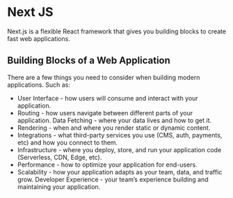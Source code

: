 # Next JS
Next.js is a flexible React framework that gives you building blocks to create fast web applications.

## Building Blocks of a Web Application

There are a few things you need to consider when building modern applications. Such as:

* User Interface - how users will consume and interact with your application.
* Routing - how users navigate between different parts of your application.
Data Fetching - where your data lives and how to get it.
* Rendering - when and where you render static or dynamic content.
* Integrations - what third-party services you use (CMS, auth, payments, etc) and how you connect to them.
* Infrastructure - where you deploy, store, and run your application code (Serverless, CDN, Edge, etc).
* Performance - how to optimize your application for end-users.
* Scalability - how your application adapts as your team, data, and traffic grow.
Developer Experience - your team’s experience building and maintaining your application.

